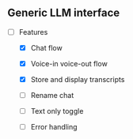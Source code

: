 ## Generic LLM interface

- [ ] Features
  - [x] Chat flow
  - [x] Voice-in voice-out flow
  - [x] Store and display transcripts

  
  - [ ] Rename chat
  - [ ] Text only toggle
  - [ ] Error handling

